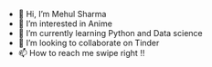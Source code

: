 - 👋 Hi, I’m Mehul Sharma
- 👀 I’m interested in Anime
- 🌱 I’m currently learning Python and Data science
- 💞️ I’m looking to collaborate on Tinder
- 📫 How to reach me swipe right !!

<!---
Sin-of-Pride/Sin-of-Pride is a ✨ special ✨ repository because its `README.md` (this file) appears on your GitHub profile.
You can click the Preview link to take a look at your changes.
--->
